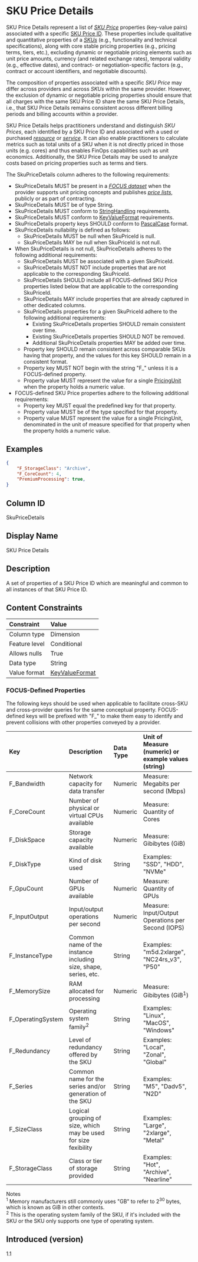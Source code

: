 # SKU Price Details

SKU Price Details represent a list of [*SKU Price*](#glossary:sku-price) properties (key-value pairs) associated with a specific [SKU Price ID](#skupriceid). These properties include qualitative and quantitative properties of a [*SKUs*](#glossary:sku) (e.g., functionality and technical specifications), along with core stable pricing properties (e.g., pricing terms, tiers, etc.), excluding dynamic or negotiable pricing elements such as unit price amounts, currency (and related exchange rates), temporal validity (e.g., effective dates), and contract- or negotiation-specific factors (e.g., contract or account identifiers, and negotiable discounts).

The composition of properties associated with a specific *SKU Price* may differ across providers and across *SKUs* within the same provider. However, the exclusion of dynamic or negotiable pricing properties should ensure that all charges with the same SKU Price ID share the same SKU Price Details, i.e., that SKU Price Details remains consistent across different billing periods and billing accounts within a provider.

SKU Price Details helps practitioners understand and distinguish *SKU Prices*, each identified by a SKU Price ID and associated with a used or purchased [*resource*](#glossary:resource) or [*service*](#glossary:service). It can also enable practitioners to calculate metrics such as total units of a SKU when it is not directly priced in those units (e.g. cores) and thus enables FinOps capabilities such as unit economics. Additionally, the SKU Price Details may be used to analyze costs based on pricing properties such as terms and tiers.

The SkuPriceDetails column adheres to the following requirements:

* SkuPriceDetails MUST be present in a [*FOCUS dataset*](#glossary:FOCUS-dataset) when the provider supports unit pricing concepts and publishes [*price lists*](#glossary:price-list), publicly or as part of contracting.
* SkuPriceDetails MUST be of type String.
* SkuPriceDetails MUST conform to [StringHandling](#stringhandling) requirements.
* SkuPriceDetails MUST conform to [KeyValueFormat](#key-valueformat) requirements.
* SkuPriceDetails property keys SHOULD conform to [PascalCase](#glossary:pascalcase) format.
* SkuPriceDetails nullability is defined as follows:
  * SkuPriceDetails MUST be null when SkuPriceId is null.
  * SkuPriceDetails MAY be null when SkuPriceId is not null.
* When SkuPriceDetails is not null, SkuPriceDetails adheres to the following additional requirements:
  * SkuPriceDetails MUST be associated with a given SkuPriceId.
  * SkuPriceDetails MUST NOT include properties that are not applicable to the corresponding SkuPriceId.
  * SkuPriceDetails SHOULD include all FOCUS-defined SKU Price properties listed below that are applicable to the corresponding SkuPriceId.
  * SkuPriceDetails MAY include properties that are already captured in other dedicated columns.
  * SkuPriceDetails properties for a given SkuPriceId adhere to the following additional requirements:
    * Existing SkuPriceDetails properties SHOULD remain consistent over time.
    * Existing SkuPriceDetails properties SHOULD NOT be removed.
    * Additional SkuPriceDetails properties MAY be added over time.
  * Property key SHOULD remain consistent across comparable SKUs having that property, and the values for this key SHOULD remain in a consistent format.
  * Property key MUST NOT begin with the string "F_" unless it is a FOCUS-defined property.
  * Property value MUST represent the value for a single [PricingUnit](#pricingunit) when the property holds a numeric value.
* FOCUS-defined SKU Price properties adhere to the following additional requirements:
  * Property key MUST equal the predefined key for that property.
  * Property value MUST be of the type specified for that property.
  * Property value MUST represent the value for a single PricingUnit, denominated in the unit of measure specified for that property when the property holds a numeric value.

## Examples

```json
{
    "F_StorageClass": "Archive",
    "F_CoreCount": 4,
    "PremiumProcessing": true,
}
```

## Column ID

SkuPriceDetails

## Display Name

SKU Price Details

## Description

A set of properties of a SKU Price ID which are meaningful and common to all instances of that SKU Price ID.

## Content Constraints

| Constraint    | Value                              |
| :------------ | :--------------------------------- |
| Column type   | Dimension                          |
| Feature level | Conditional                        |
| Allows nulls  | True                               |
| Data type     | String                             |
| Value format  | [KeyValueFormat](#key-valueformat) |

### FOCUS-Defined Properties

The following keys should be used when applicable to facilitate cross-SKU and cross-provider queries for the same conceptual property. FOCUS-defined keys will be prefixed with "F_" to make them easy to identify and prevent collisions with other properties conveyed by a provider.

| Key                        | Description                                                     | Data Type        | Unit of Measure (numeric) or example values (string)  |
| :------------------------- | :-------------------------------------------------------------- | :--------------- | :---------------------------------------------------- |
| F_Bandwidth                | Network capacity for data transfer                              | Numeric          | Measure: Megabits per second (Mbps)                   |
| F_CoreCount                | Number of physical or virtual CPUs available                    | Numeric          | Measure: Quantity of Cores                            |
| F_DiskSpace                | Storage capacity available                                      | Numeric          | Measure: Gibibytes (GiB)                              |
| F_DiskType                 | Kind of disk used                                               | String           | Examples: "SSD", "HDD", "NVMe"                        |
| F_GpuCount                 | Number of GPUs available                                        | Numeric          | Measure: Quantity of GPUs                             |
| F_InputOutput              | Input/output operations per second                              | Numeric          | Measure: Input/Output Operations per Second (IOPS)    |
| F_InstanceType             | Common name of the instance including size, shape, series, etc. | String           | Examples: "m5d.2xlarge", "NC24rs_v3", "P50"           |
| F_MemorySize               | RAM allocated for processing                                    | Numeric          | Measure: Gibibytes (GiB<sup>1</sup>)                  |
| F_OperatingSystem          | Operating system family<sup>2</sup>                             | String           | Examples: "Linux", "MacOS", "Windows"                 |
| F_Redundancy               | Level of redundancy offered by the SKU                          | String           | Examples: "Local", "Zonal", "Global"                  |
| F_Series                   | Common name for the series and/or generation of the SKU         | String           | Examples: "M5", "Dadv5", "N2D"                        |
| F_SizeClass                | Logical grouping of size, which may be used for size fexibility | String           | Examples: "Large", "2xlarge", "Metal"                 |
| F_StorageClass             | Class or tier of storage provided                               | String           | Examples: "Hot", "Archive", "Nearline"                |

Notes
<br><sup>1</sup> Memory manufacturers still commonly uses "GB" to refer to 2<sup>30</sup> bytes, which is known as GiB in other contexts.
<br><sup>2</sup> This is the operating system family of the SKU, if it's included with the SKU or the SKU only supports one type of operating system.

## Introduced (version)

1.1
